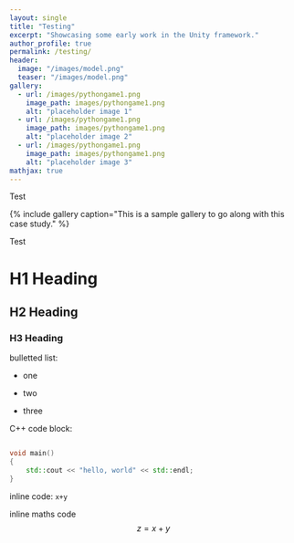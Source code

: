 ```yaml
---
layout: single
title: "Testing"
excerpt: "Showcasing some early work in the Unity framework."
author_profile: true
permalink: /testing/
header:
  image: "/images/model.png"
  teaser: "/images/model.png"
gallery:
  - url: /images/pythongame1.png
    image_path: images/pythongame1.png
    alt: "placeholder image 1"
  - url: /images/pythongame1.png
    image_path: images/pythongame1.png
    alt: "placeholder image 2"
  - url: /images/pythongame1.png
    image_path: images/pythongame1.png
    alt: "placeholder image 3"
mathjax: true
---
```


Test

{% include gallery caption="This is a sample gallery to go along with this case study." %}

Test

# H1 Heading
## H2 Heading
### H3 Heading

bulletted list:
 * one
 - two
 + three

C++ code block:
```c++

void main()
{
    std::cout << "hello, world" << std::endl;
}

```

inline code: `x+y`

inline maths code $$z = x+y$$